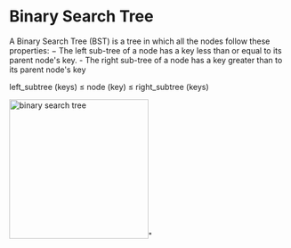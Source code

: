 # Binary Search Tree


A Binary Search Tree (BST) is a tree in which all the nodes follow these properties:
	 − The left sub-tree of a node has a key less than or equal to its parent node's key. 
	- The right sub-tree of a node has a key greater than to its parent node's key

left_subtree (keys)  ≤  node (key)  ≤  right_subtree (keys)

<img src="https://upload.wikimedia.org/wikipedia/commons/d/da/Binary_search_tree.svg" alt="binary search tree" width="250" />"

